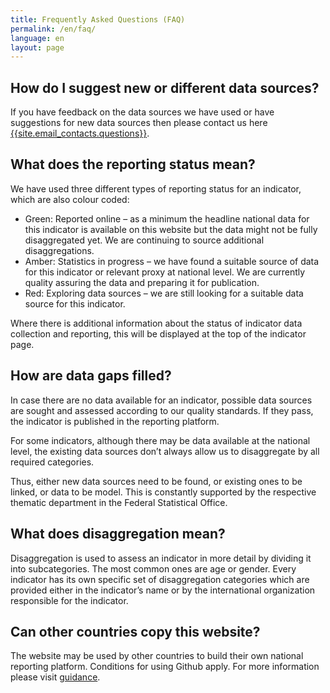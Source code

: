 ```yaml
---
title: Frequently Asked Questions (FAQ)
permalink: /en/faq/
language: en
layout: page
---
```


## How do I suggest new or different data sources?
If you have feedback on the data sources we have used or have suggestions for new data sources then please contact us here <a href="mailto:{{site.email_contacts.questions}}">{{site.email_contacts.questions}}</a>.

## What does the reporting status mean?
We have used three different types of reporting status for an indicator, which are also colour coded:

* Green: Reported online – as a minimum the headline national data for this indicator is available on this website but the data might not be fully disaggregated yet. We are continuing to source additional disaggregations.
* Amber: Statistics in progress – we have found a suitable source of data for this indicator or relevant proxy at national level. We are currently quality assuring the data and preparing it for publication.
* Red: Exploring data sources – we are still looking for a suitable data source for this indicator.

Where there is additional information about the status of indicator data collection and reporting, this will be displayed at the top of the indicator page.

## How are data gaps filled?
In case there are no data available for an indicator, possible data sources are sought and assessed according to our quality standards. If they pass, the indicator is published in the reporting platform.

For some indicators, although there may be data available at the national level, the existing data sources don’t always allow us to disaggregate by all required categories.

Thus, either  new data sources need to be found, or existing ones to be linked, or data to be model. This is constantly supported by the respective thematic department in the Federal Statistical Office.

## What does disaggregation mean?
Disaggregation is used to assess an indicator in more detail by dividing it into subcategories. The most common ones are age or gender. Every indicator has its own specific set of disaggregation categories which are provided either in the indicator’s name or by the international organization responsible for the indicator.

## Can other countries copy this website?
The website may be used by other countries to build their own national reporting platform. Conditions for using Github apply. For more information please visit [guidance](https://g205sdgs.github.io/sdg-indicators/en/guidance/).
